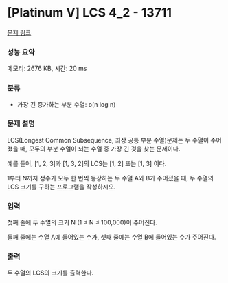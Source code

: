# [Platinum Ⅴ] LCS 4_2 - 13711

[문제 링크](https://www.acmicpc.net/problem/13711) 

### 성능 요약

메모리: 2676 KB, 시간: 20 ms

### 분류

* 가장 긴 증가하는 부분 수열: o(n log n)

### 문제 설명

LCS(Longest Common Subsequence, 최장 공통 부분 수열)문제는 두 수열이 주어졌을 때, 모두의 부분 수열이 되는 수열 중 가장 긴 것을 찾는 문제이다.

예를 들어, [1, 2, 3]과 [1, 3, 2]의 LCS는 [1, 2] 또는 [1, 3] 이다. 

1부터 N까지 정수가 모두 한 번씩 등장하는 두 수열 A와 B가 주어졌을 때, 두 수열의 LCS 크기를 구하는 프로그램을 작성하시오.

### 입력 

첫째 줄에 두 수열의 크기 N (1 ≤ N ≤ 100,000)이 주어진다.

둘째 줄에는 수열 A에 들어있는 수가, 셋째 줄에는 수열 B에 들어있는 수가 주어진다.

### 출력 

두 수열의 LCS의 크기를 출력한다.